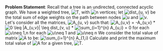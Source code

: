 **Problem Statement**:  Recall that a tree is an undirected, connected acyclic graph. We have a weighted tree, ![$T$](https://render.githubusercontent.com/render/math?math=%24T%24), with ![$n$](https://render.githubusercontent.com/render/math?math=%24n%24) vertices; 
                    let ![$dist_{u, v}$](https://render.githubusercontent.com/render/math?math=%24dist_%7Bu%2C%20v%7D%24) be the total sum of edge weights on the path between nodes ![$u$](https://render.githubusercontent.com/render/math?math=%24u%24) and ![$v$](https://render.githubusercontent.com/render/math?math=%24v%24).
                    Let's consider all the matrices, ![$A_{u, v}$](https://render.githubusercontent.com/render/math?math=%24A_%7Bu%2C%20v%7D%24) such that:
                    ![$A_{u,v} = -A_{u,v}$](https://render.githubusercontent.com/render/math?math=%24A_%7Bu%2Cv%7D%20%3D%20-A_%7Bu%2Cv%7D%24)
                    * ![$0 \leq |A_{u,v}| \leq dist_{v, u}$](https://render.githubusercontent.com/render/math?math=%240%20%5Cleq%20%7CA_%7Bu%2Cv%7D%7C%20%5Cleq%20dist_%7Bv%2C%20u%7D%24)
                    * ![$\sum_{i=1}^{n} A_{u,i} = 0$](https://render.githubusercontent.com/render/math?math=%24%5Csum_%7Bi%3D1%7D%5E%7Bn%7D%20A_%7Bu%2Ci%7D%20%3D%200%24) for each ![$u\neq 1,n$](https://render.githubusercontent.com/render/math?math=%24u%5Cneq%201%2Cn%24) for each ![$u\neq 1$](https://render.githubusercontent.com/render/math?math=%24u%5Cneq%201%24) and ![$u\neq n$](https://render.githubusercontent.com/render/math?math=%24u%5Cneq%20n%24)
We consider the total value of matrix ![$A$](https://render.githubusercontent.com/render/math?math=%24A%24) to be:
                    ![$\sum_{i=1}^{n} A_{1,i}$](https://render.githubusercontent.com/render/math?math=%24%5Csum_%7Bi%3D1%7D%5E%7Bn%7D%20A_%7B1%2Ci%7D%24)
Calculate and print the maximum total value of ![$A$](https://render.githubusercontent.com/render/math?math=%24A%24) for a given tree, ![$T$](https://render.githubusercontent.com/render/math?math=%24T%24).
